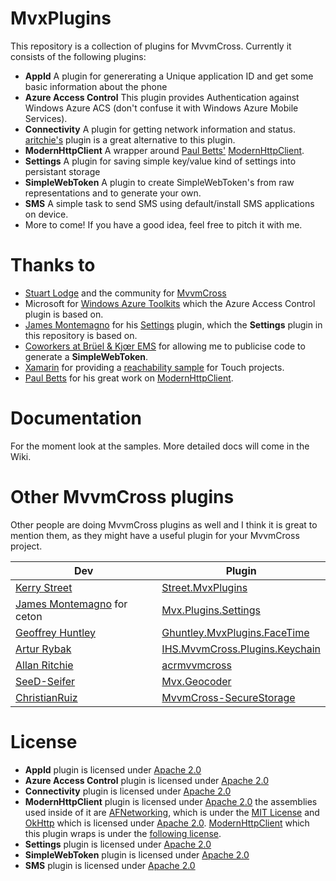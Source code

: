 MvxPlugins
==========

This repository is a collection of plugins for MvvmCross. Currently it consists of the following plugins:

- **AppId** A plugin for genererating a Unique application ID and get some basic information about the phone
- **Azure Access Control** This plugin provides Authentication against Windows Azure ACS (don't confuse it with Windows Azure Mobile Services).
- **Connectivity** A plugin for getting network information and status. [aritchie's](https://github.com/aritchie/acrmvvmcross/tree/master/Acr.MvvmCross.Plugins.Network) plugin is a great alternative to this plugin.
- **ModernHttpClient** A wrapper around [Paul Betts'][paulb] [ModernHttpClient][modern].
- **Settings** A plugin for saving simple key/value kind of settings into persistant storage
- **SimpleWebToken** A plugin to create SimpleWebToken's from raw representations and to generate your own.
- **SMS** A simple task to send SMS using default/install SMS applications on device.
- More to come! If you have a good idea, feel free to pitch it with me.

Thanks to
=========

- [Stuart Lodge][slodge] and the community for [MvvmCross][mvx]
- Microsoft for [Windows Azure Toolkits][wat] which the Azure Access Control plugin is based on.
- [James Montemagno][james] for his [Settings][ceton] plugin, which the **Settings** plugin in this repository is based on.
- [Coworkers at Brüel & Kjœr EMS](http://bksv.com) for allowing me to publicise code to generate a **SimpleWebToken**.
- [Xamarin][xam] for providing a [reachability sample][reach] for Touch projects.
- [Paul Betts][paulb] for his great work on [ModernHttpClient][modern].

Documentation
=============

For the moment look at the samples. More detailed docs will come in the Wiki.

Other MvvmCross plugins
=======================

Other people are doing MvvmCross plugins as well and I think it is great to mention them, as they might have a useful plugin for your MvvmCross project.

| Dev                                 | Plugin                                      |
| ----------------------------------- | ------------------------------------------- |
| [Kerry Street][kstreet]             | [Street.MvxPlugins][streetmvx]              |
| [James Montemagno][james] for ceton | [Mvx.Plugins.Settings][ceton]               |
| [Geoffrey Huntley][ghuntley]        | [Ghuntley.MvxPlugins.FaceTime][facetime]    |
| [Artur Rybak][wedkarz]              | [IHS.MvvmCross.Plugins.Keychain][keychain]  |
| [Allan Ritchie][aritchie]           | [acrmvvmcross][acrmvvmcross]                |
| [SeeD-Seifer][SeeD-Seifer]          | [Mvx.Geocoder][geocoder]                    |
| [ChristianRuiz][ChristianRuiz]      | [MvvmCross-SecureStorage][secure-storage]   |


License
=======

- **AppId** plugin is licensed under [Apache 2.0][apache]
- **Azure Access Control** plugin is licensed under [Apache 2.0][apache]
- **Connectivity** plugin is licensed under [Apache 2.0][apache]
- **ModernHttpClient** plugin is licensed under [Apache 2.0][apache] the assemblies used inside of it are [AFNetworking](http://afnetworking.com/), which is under the [MIT License][mit] and [OkHttp](http://square.github.io/okhttp/) which is licensed under [Apache 2.0][apache]. [ModernHttpClient][modern] which this plugin wraps is under the [following license](https://github.com/paulcbetts/ModernHttpClient/blob/master/COPYING).
- **Settings** plugin is licensed under [Apache 2.0][apache]
- **SimpleWebToken** plugin is licensed under [Apache 2.0][apache]
- **SMS** plugin is licensed under [Apache 2.0][apache]

[apache]: https://www.apache.org/licenses/LICENSE-2.0.html
[mit]: http://opensource.org/licenses/mit-license
[kstreet]: https://github.com/kstreet
[streetmvx]: https://github.com/kstreet/Street.MvxPlugins
[james]: https://github.com/jamesmontemagno
[ceton]: https://github.com/ceton/Mvx.Plugins.Settings
[ghuntley]: https://github.com/ghuntley
[facetime]: https://github.com/ghuntley/Ghuntley.MvxPlugins.FaceTime
[wedkarz]: https://github.com/wedkarz
[keychain]: https://github.com/wedkarz/IHS.MvvmCross.Plugins.Keychain
[aritchie]: https://github.com/aritchie
[acrmvvmcross]: https://github.com/aritchie/acrmvvmcross
[slodge]: https://github.com/slodge
[mvx]: https://github.com/slodge/MvvmCross
[wat]: https://github.com/WindowsAzure-Toolkits
[xam]: http://xamarin.com
[modern]: https://github.com/paulcbetts/ModernHttpClient
[paulb]: https://github.com/paulcbetts
[reach]: https://github.com/xamarin/monotouch-samples/blob/master/ReachabilitySample/reachability.cs
[SeeD-Seifer]: https://github.com/SeeD-Seifer
[geocoder]: https://github.com/SeeD-Seifer/Mvx.Geocoder
[secure-storage]: https://github.com/ChristianRuiz/MvvmCross-SecureStorage
[ChristianRuiz]: https://github.com/ChristianRuiz
